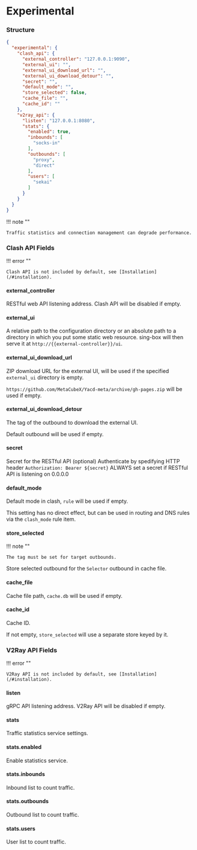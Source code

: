 # Experimental

### Structure

```json
{
  "experimental": {
    "clash_api": {
      "external_controller": "127.0.0.1:9090",
      "external_ui": "",
      "external_ui_download_url": "",
      "external_ui_download_detour": "",
      "secret": "",
      "default_mode": "",
      "store_selected": false,
      "cache_file": "",
      "cache_id": ""
    },
    "v2ray_api": {
      "listen": "127.0.0.1:8080",
      "stats": {
        "enabled": true,
        "inbounds": [
          "socks-in"
        ],
        "outbounds": [
          "proxy",
          "direct"
        ],
        "users": [
          "sekai"
        ]
      }
    }
  }
}
```

!!! note ""

    Traffic statistics and connection management can degrade performance.

### Clash API Fields

!!! error ""

    Clash API is not included by default, see [Installation](/#installation).

#### external_controller

RESTful web API listening address. Clash API will be disabled if empty.

#### external_ui

A relative path to the configuration directory or an absolute path to a
directory in which you put some static web resource. sing-box will then
serve it at `http://{{external-controller}}/ui`.

#### external_ui_download_url

ZIP download URL for the external UI, will be used if the specified `external_ui` directory is empty.

`https://github.com/MetaCubeX/Yacd-meta/archive/gh-pages.zip` will be used if empty.

#### external_ui_download_detour

The tag of the outbound to download the external UI.

Default outbound will be used if empty.

#### secret

Secret for the RESTful API (optional)
Authenticate by spedifying HTTP header `Authorization: Bearer ${secret}`
ALWAYS set a secret if RESTful API is listening on 0.0.0.0

#### default_mode

Default mode in clash, `rule` will be used if empty.

This setting has no direct effect, but can be used in routing and DNS rules via the `clash_mode` rule item.

#### store_selected

!!! note ""

    The tag must be set for target outbounds.

Store selected outbound for the `Selector` outbound in cache file.

#### cache_file

Cache file path, `cache.db` will be used if empty.

#### cache_id

Cache ID.

If not empty, `store_selected` will use a separate store keyed by it.

### V2Ray API Fields

!!! error ""

    V2Ray API is not included by default, see [Installation](/#installation).

#### listen

gRPC API listening address. V2Ray API will be disabled if empty.

#### stats

Traffic statistics service settings.

#### stats.enabled

Enable statistics service.

#### stats.inbounds

Inbound list to count traffic.

#### stats.outbounds

Outbound list to count traffic.

#### stats.users

User list to count traffic.
